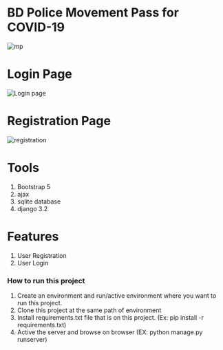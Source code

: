 # BD Police Movement Pass for COVID-19

![mp](https://user-images.githubusercontent.com/20764328/124352045-c7da4700-dc1f-11eb-8ddc-e3b571eadfb9.PNG)

# Login Page

![Login page](https://user-images.githubusercontent.com/20764328/124392701-00118080-dd19-11eb-9a93-fef6813904d3.PNG)

# Registration Page

![registration](https://user-images.githubusercontent.com/20764328/124392751-1ddee580-dd19-11eb-8d3e-dfc22a3aa22b.PNG)


# Tools
1. Bootstrap 5
2. ajax
3. sqlite database 
4. django 3.2

# Features
1. User Registration
2. User Login

### How to run this project
1. Create an environment and run/active environment where you want to run this project.
2. Clone this project at the same path of environment
3. Install requirements.txt file that is on this project. (Ex: pip install -r requirements.txt)
4. Active the server and browse on browser (EX: python manage.py runserver) 
